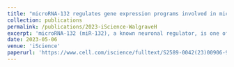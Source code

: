```yaml
---
title: "microRNA-132 regulates gene expression programs involved in microglial homeostasis"
collection: publications
permalink: /publications/2023-iScience-WalgraveH
excerpt: 'microRNA-132 (miR-132), a known neuronal regulator, is one of the most robustly downregulated microRNAs (miRNAs) in the brain of Alzheimer's disease (AD) patients. Increasing miR-132 in AD mouse brain ameliorates amyloid and Tau pathologies, and also restores adult hippocampal neurogenesis and memory deficits. However, the functional pleiotropy of miRNAs requires in-depth analysis of the effects of miR-132 supplementation before it can be moved forward for AD therapy. We employ here miR-132 loss- and gain-of-function approaches using single-cell transcriptomics, proteomics, and in silico AGO-CLIP datasets to identify molecular pathways targeted by miR-132 in mouse hippocampus. We find that miR-132 modulation significantly affects the transition of microglia from a disease-associated to a homeostatic cell state. We confirm the regulatory role of miR-132 in shifting microglial cell states using human microglial cultures derived from induced pluripotent stem cells.'
date: 2023-05-06
venue: 'iScience'
paperurl: 'https://www.cell.com/iscience/fulltext/S2589-0042(23)00906-9?_returnURL=https%3A%2F%2Flinkinghub.elsevier.com%2Fretrieve%2Fpii%2FS2589004223009069%3Fshowall%3Dtrue'
---
```

